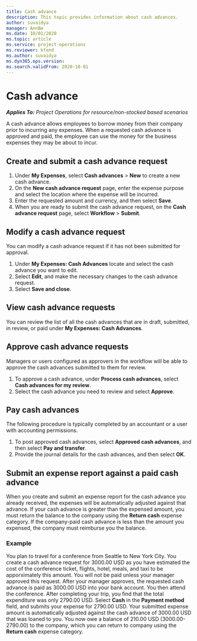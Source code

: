 ```yaml
---
title: Cash advance
description: This topic provides information about cash advances.
author: suvaidya
manager: AnnBe
ms.date: 10/01/2020
ms.topic: article
ms.service: project-operations
ms.reviewer: kfend
ms.author: suvaidya
ms.dyn365.ops.version: 
ms.search.validFrom: 2020-10-01
---
```


# Cash advance

_**Applies To:** Project Operations for resource/non-stocked based scenarios_

A cash advance allows employees to borrow money from their company prior to incurring any expenses. When a requested cash advance is approved and paid, the employee can use the money for the business expenses they may be about to incur. 

## Create and submit a cash advance request

1. Under **My Expenses**, select **Cash advances** > **New** to create a new cash advance. 
2. On the **New cash advance request** page, enter the expense purpose and select the location where the expense will be incurred.
3. Enter the requested amount and currency, and then select **Save**. 
4. When you are ready to submit the cash advance request, on the **Cash advance request** page, select **Workflow** > **Submit**.

## Modify a cash advance request

You can modify a cash advance request if it has not been submitted for approval.

1. Under **My Expenses: Cash Advances** locate and select the cash advance you want to edit.
2. Select **Edit**, and make the necessary changes to the cash advance request. 
3. Select **Save and close**.


## View cash advance requests
You can review the list of all the cash advances that are in draft, submitted, in review, or paid under **My Expenses: Cash Advances**. 

## Approve cash advance requests

Managers or users configured as approvers in the workflow will be able to approve the cash advances submitted to them for review. 

1. To approve a cash advance, under **Process cash advances**, select **Cash advances for my review**.
2. Select the cash advance you need to review and select **Approve**.  

## Pay cash advances 
The following procedure is typically completed by an accountant or a user with accounting permissions.

1. To post approved cash advances, select **Approved cash advances**, and then select **Pay and transfer**.  
2. Provide the journal details for the cash advances, and then select **OK**. 

## Submit an expense report against a paid cash advance 

When you create and submit an expense report for the cash advance you already received, the expenses will be automatically adjusted against that advance. If your cash advance is greater than the expensed amount, you must return the balance to the company using the **Return cash** expense category. If the company-paid cash advance is less than the amount you expensed, the company must reimburse you the balance. 

### Example
You plan to travel for a conference from Seattle to New York City. You create a cash advance request for 3000.00 USD as you have estimated the cost of the conference ticket, flights, hotel, meals, and taxi to be apporximately this amount. You will not be paid unless your manager approved this request. After your manager approves, the requested cash advance is paid as 3000.00 USD into your bank account. You then attend the conference. After completing your trip, you find that the total expenditure was only 2790.00 USD. Select **Cash** in the **Payment method** field, and submits your expense for 2790.00 USD. Your submitted expense amount is automatically adjusted against the cash advance of 3000.00 USD that was loaned to you. You now owe a balance of 210.00 USD (3000.00-2790.00) to the company, which you can return to company using the **Return cash** expense category. 
